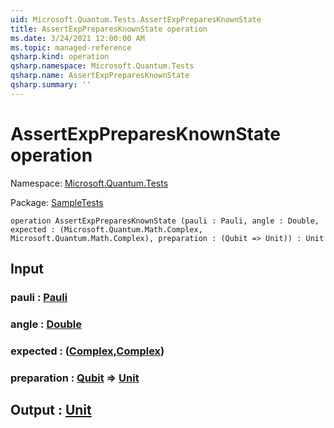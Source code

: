 ```yaml
---
uid: Microsoft.Quantum.Tests.AssertExpPreparesKnownState
title: AssertExpPreparesKnownState operation
ms.date: 3/24/2021 12:00:00 AM
ms.topic: managed-reference
qsharp.kind: operation
qsharp.namespace: Microsoft.Quantum.Tests
qsharp.name: AssertExpPreparesKnownState
qsharp.summary: ''
---
```


# AssertExpPreparesKnownState operation

Namespace: [Microsoft.Quantum.Tests](xref:Microsoft.Quantum.Tests)

Package: [SampleTests](https://nuget.org/packages/SampleTests)




```qsharp
operation AssertExpPreparesKnownState (pauli : Pauli, angle : Double, expected : (Microsoft.Quantum.Math.Complex, Microsoft.Quantum.Math.Complex), preparation : (Qubit => Unit)) : Unit
```


## Input

### pauli : [Pauli](xref:microsoft.quantum.lang-ref.pauli)




### angle : [Double](xref:microsoft.quantum.lang-ref.double)




### expected : ([Complex](xref:Microsoft.Quantum.Math.Complex),[Complex](xref:Microsoft.Quantum.Math.Complex))




### preparation : [Qubit](xref:microsoft.quantum.lang-ref.qubit) => [Unit](xref:microsoft.quantum.lang-ref.unit) 





## Output : [Unit](xref:microsoft.quantum.lang-ref.unit)

